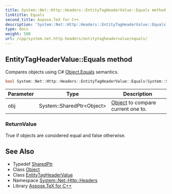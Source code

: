 ```yaml
---
title: System::Net::Http::Headers::EntityTagHeaderValue::Equals method
linktitle: Equals
second_title: Aspose.TeX for C++
description: 'System::Net::Http::Headers::EntityTagHeaderValue::Equals method. Compares objects using C# Object.Equals semantics in C++.'
type: docs
weight: 500
url: /cpp/system.net.http.headers/entitytagheadervalue/equals/
---
```

## EntityTagHeaderValue::Equals method


Compares objects using C# [Object.Equals](../../../system/object/equals/) semantics.

```cpp
bool System::Net::Http::Headers::EntityTagHeaderValue::Equals(System::SharedPtr<Object> obj) override
```


| Parameter | Type | Description |
| --- | --- | --- |
| obj | System::SharedPtr\<Object\> | [Object](../../../system/object/) to compare current one to. |

### ReturnValue

True if objects are considered equal and false otherwise.

## See Also

* Typedef [SharedPtr](../../../system/sharedptr/)
* Class [Object](../../../system/object/)
* Class [EntityTagHeaderValue](../)
* Namespace [System::Net::Http::Headers](../../)
* Library [Aspose.TeX for C++](../../../)
